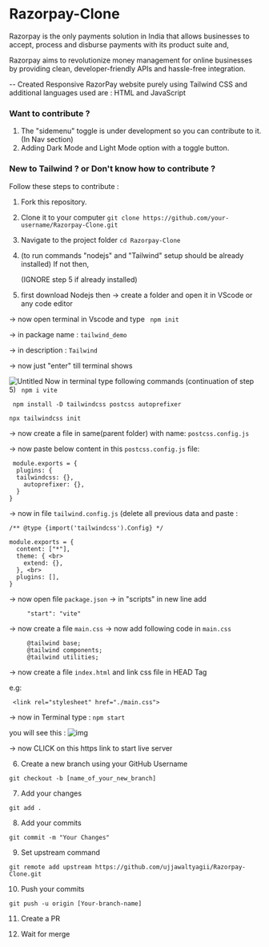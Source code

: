 # Razorpay-Clone
Razorpay is the only payments solution in India that allows businesses to accept, process and disburse payments with its product suite and,

 Razorpay aims to revolutionize money management for online businesses by providing clean, developer-friendly APIs and hassle-free integration.

-- Created Responsive RazorPay website purely using Tailwind CSS and additional languages used are : HTML and JavaScript

### Want to contribute ?
1. The "sidemenu" toggle is under development so you can contribute to it.(In Nav section)
2. Adding Dark Mode and Light Mode option with a toggle button.

### New to Tailwind ? or Don't know how to contribute ?
Follow these steps to contribute : 
1. Fork this repository.
2. Clone it to your computer `` git clone https://github.com/your-username/Razorpay-Clone.git ``
3. Navigate to the project folder  ``cd Razorpay-Clone ``
4. (to run commands "nodejs" and "Tailwind" setup should be already installed) If not then, 

   (IGNORE step 5 if already installed)
5. first download Nodejs then 
-> create a folder and open it in VScode or any code editor

-> now open terminal in Vscode and type
   `` npm init`` 

-> in package name : ``tailwind_demo ``

-> in description  : ``Tailwind `` 

-> now just "enter" till terminal shows
     
![Untitled](https://user-images.githubusercontent.com/115401171/219952298-71df6150-0582-4156-bc1a-8fb6862a5a88.png)
Now in terminal type following commands (continuation of step 5)
`` npm i vite``

`` npm install -D tailwindcss postcss autoprefixer``

``npx tailwindcss init``

-> now create a file in same(parent folder) with name: ``postcss.config.js``

-> now paste below content in this ``postcss.config.js`` file:

```
 module.exports = {
  plugins: {
  tailwindcss: {},
    autoprefixer: {},
  }
} 
```

-> now in file ``tailwind.config.js`` (delete all previous data and paste :
```
/** @type {import('tailwindcss').Config} */

module.exports = { 
  content: ["*"], 
  theme: { <br>
    extend: {}, 
  }, <br>
  plugins: [],
}
``` 
-> now open file ``package.json``
-> in "scripts" in new line add
```
     "start": "vite"
```
-> now create a file ``main.css``
-> now add following code in ``main.css``
```     
     @tailwind base;
     @tailwind components;
     @tailwind utilities;
```
-> now create a file ``index.html`` and link css file in HEAD Tag 

  e.g:
```
 <link rel="stylesheet" href="./main.css">
```
-> now in Terminal type : 
     ``npm start``
 
you will see this :
![img](https://user-images.githubusercontent.com/115401171/219953559-bb4e8ed2-142f-41ea-8d31-5e54395596da.png) 

-> now CLICK on this https link to start live server

6. Create a new branch using your GitHub Username
```
git checkout -b [name_of_your_new_branch]
```
7. Add your changes
```
git add .
```
8. Add your commits
```
git commit -m "Your Changes"
```
9. Set upstream command
```
git remote add upstream https://github.com/ujjawaltyagii/Razorpay-Clone.git
```
10. Push your commits
```
git push -u origin [Your-branch-name]
```
11. Create a PR

12. Wait for merge
